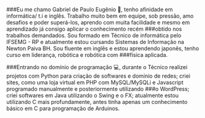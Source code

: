 ###Eu me chamo Gabriel de Paulo Eugênio :wave:, tenho afinidade em informática/ t.i e inglês. Trabalho muito bem em equipe, sob pressão, amo desafios e poder superá-los, aprendo com muita facilidade e mesmo em aprendizado já consigo aplicar o conhecimento recém ###obtido nos trabalhos demandados. Sou formado em Técnico de informática pelo IFSEMG - RP e atualmente estou cursando Sistemas de Informação na Newton Paiva BH. Sou fluente em inglês e estou aprendendo japonês, tenho curso em liderança, robótica e robótica com ###física aplicada.

###Entrando no domínio de programação :computer:, durante o Técnico realizei projetos com Python para criação de softwares e domínio de redes; criei sites, como uma loja virtual em PHP com MySQL/MySQLi e Javascript programado manualmente e posteriormente utilizando ###o WordPress; criei softwares em Java utilizando o Swing e o FX; atualmente estou utilizando C mais profundamente, antes tinha apenas um conhecimento básico em C para programação de Arduinos.

<!--
**Deweed/Deweed** is a ✨ _special_ ✨ repository because its `README.md` (this file) appears on your GitHub profile.

Here are some ideas to get you started:

- 🔭 I’m currently working on ...
- 🌱 I’m currently learning ...
- 👯 I’m looking to collaborate on ...
- 🤔 I’m looking for help with ...
- 💬 Ask me about ...
- 📫 How to reach me: ...
- 😄 Pronouns: ...
- ⚡ Fun fact: ...
-->
